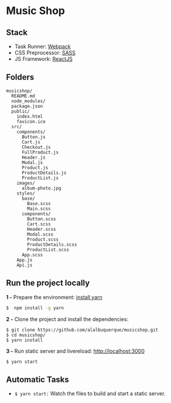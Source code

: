 # Music Shop

## Stack

- Task Runner: [Webpack](https://webpack.js.org/)
- CSS Preprocessor: [SASS](https://sass-lang.com/)
- JS Framework: [ReactJS](https://reactjs.org/)

## Folders

```
musicshop/
  README.md
  node_modules/
  package.json
  public/
    index.html
    favicon.ico
  src/
    components/
      Button.js
      Cart.js
      Checkout.js
      FullProduct.js
      Header.js
      Modal.js
      Product.js
      ProductDetails.js
      ProductList.js
    images/
      album-photo.jpg
    styles/
      base/
        Base.scss
        Main.scss
      components/
        Button.scss
        Cart.scss
        Header.scss
        Modal.scss      
        Product.scss      
        ProductDetails.scss      
        ProductList.scss
      App.scss
    App.js
    Api.js
```

## Run the project locally

**1 -** Prepare the environment:
[install yarn](https://yarnpkg.com/lang/en/docs/install/)
```sh
$  npm install -g yarn
```

**2 -** Clone the project and install the dependencies:

```
$ git clone https://github.com/alalbuquerque/musicshop.git
$ cd musicshop/
$ yarn install
```


**3 -** Run static server and livereload:
[http://localhost:3000](http://localhost:3000)

```
$ yarn start
```

## Automatic Tasks

- `$ yarn start:` Watch the files to build and start a static server.